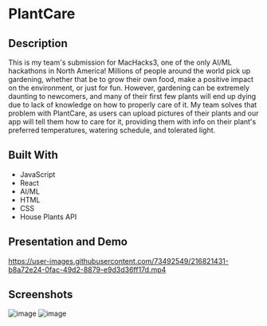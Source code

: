 # PlantCare
## Description
This is my team's submission for MacHacks3, one of the only AI/ML hackathons in North America! Millions of people around the world pick up gardening, whether that be to
grow their own food, make a positive impact on the environment, or just for fun. However, gardening can be extremely daunting to newcomers, and many of their first 
few plants will end up dying due to lack of knowledge on how to properly care of it. My team solves that problem with PlantCare, as users can upload pictures of their
plants and our app will tell them how to care for it, providing them with info on their plant's preferred temperatures, watering schedule, and tolerated light. 

## Built With
- JavaScript
- React
- AI/ML
- HTML
- CSS
- House Plants API

## Presentation and Demo
https://user-images.githubusercontent.com/73492549/216821431-b8a72e24-0fac-49d2-8879-e9d3d36ff17d.mp4

## Screenshots
![image](https://user-images.githubusercontent.com/73492549/216821477-ffc258f5-373a-428d-8ba4-99762ac75bc2.png)
![image](https://user-images.githubusercontent.com/73492549/216821444-6b177530-55dd-4737-9a2f-e103cb12ad72.png)


